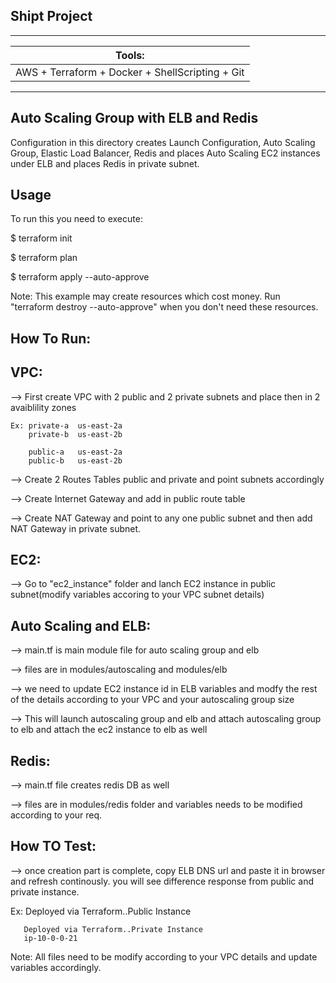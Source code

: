 Shipt Project
---------------

------------------------------------------------------------------------------
|Tools:
|-------
|AWS + Terraform + Docker + ShellScripting + Git
-------------------------------------------------------------------------------

Auto Scaling Group with ELB and Redis
--------------------------------------
Configuration in this directory creates Launch Configuration, Auto Scaling Group, Elastic Load Balancer, Redis and places Auto Scaling EC2 instances under ELB and places Redis in private subnet.

Usage
------
To run this you need to execute:

$ terraform init

$ terraform plan

$ terraform apply --auto-approve

Note: This example may create resources which cost money. Run "terraform destroy --auto-approve" when you don't need these resources.

How To Run:
-----------

VPC:
----
--> First create VPC with 2 public and 2 private subnets and place then in 2 avaiblility zones
   
    Ex: private-a  us-east-2a
        private-b  us-east-2b
   
        public-a   us-east-2a
        public-b   us-east-2b
 
--> Create 2 Routes Tables public and private and point subnets accordingly

--> Create Internet Gateway and add in public route table

--> Create NAT Gateway and point to any one public subnet and then add NAT Gateway in private subnet.

EC2:
---- 

--> Go to "ec2_instance" folder and lanch EC2 instance in public subnet(modify variables accoring to your VPC subnet details) 

Auto Scaling and ELB:
---------------------

--> main.tf is main module file for auto scaling group and elb

--> files are in modules/autoscaling and modules/elb

--> we need to update EC2 instance id in ELB variables and modfy the rest of the details according to your VPC and your autoscaling group size

--> This will launch autoscaling group and elb and attach autoscaling group to elb and attach the ec2 instance to elb as well

Redis:
------

--> main.tf file creates redis DB as well

--> files are in modules/redis folder and variables needs to be modified according to your req. 

How TO Test:
-------------

--> once creation part is complete, copy ELB DNS url and paste it in browser and refresh continously. you will see difference response from public and private instance. 

   Ex: Deployed via Terraform..Public Instance
   
       Deployed via Terraform..Private Instance
       ip-10-0-0-21

Note: All files need to be modify according to your VPC details and update variables accordingly.
